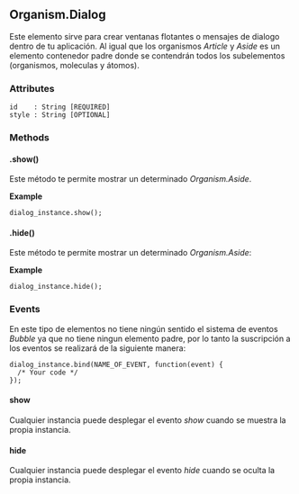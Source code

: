 ## Organism.Dialog
Este elemento sirve para crear ventanas flotantes o mensajes de dialogo dentro de tu aplicación. Al igual que los organismos *Article* y *Aside* es un elemento contenedor padre donde se contendrán todos los subelementos (organismos, moleculas y átomos).

### Attributes

```
id    : String [REQUIRED]
style : String [OPTIONAL]
```

### Methods

#### .show()
Este método te permite mostrar un determinado *Organism.Aside*.

**Example**

```
dialog_instance.show();
```


#### .hide()
Este método te permite mostrar un determinado *Organism.Aside*:

**Example**

```
dialog_instance.hide();
```


### Events

En este tipo de elementos no tiene ningún sentido el sistema de eventos *Bubble* ya que no tiene ningun elemento padre, por lo tanto la suscripción a los eventos se realizará de la siguiente manera:

```
dialog_instance.bind(NAME_OF_EVENT, function(event) {
  /* Your code */
});
```

#### show
Cualquier instancia puede desplegar el evento *show* cuando se muestra la propia instancia.


#### hide
Cualquier instancia puede desplegar el evento *hide* cuando se oculta la propia instancia.
